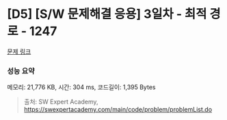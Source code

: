 # [D5] [S/W 문제해결 응용] 3일차 - 최적 경로 - 1247 

[문제 링크](https://swexpertacademy.com/main/code/problem/problemDetail.do?contestProbId=AV15OZ4qAPICFAYD) 

### 성능 요약

메모리: 21,776 KB, 시간: 304 ms, 코드길이: 1,395 Bytes



> 출처: SW Expert Academy, https://swexpertacademy.com/main/code/problem/problemList.do